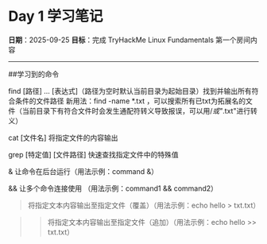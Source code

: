 ﻿# Day 1 学习笔记

**日期**：2025-09-25
**目标**：完成 TryHackMe Linux Fundamentals 第一个房间内容

---

##学习到的命令

find [路径] ... [表达式]（路径为空时默认当前目录为起始目录）找到并输出所有符合条件的文件路径
新用法：find -name *.txt ，可以搜索所有已txt为拓展名的文件（当前目录下有符合文件时会发生通配符转义导致报误，可以用/*或"*.txt"进行转义）

cat [文件名]  将指定文件的内容输出

grep [特定值] [文件路径] 快速查找指定文件中的特殊值

& 让命令在后台运行（用法示例：command &）

&& 让多个命令连接使用 （用法示例：command1 && command2）

> 将指定文本内容输出至指定文件（覆盖）（用法示例：echo hello > txt.txt）

>> 将指定文本内容输出至指定文件（追加）（用法示例：echo hello >> txt.txt）



